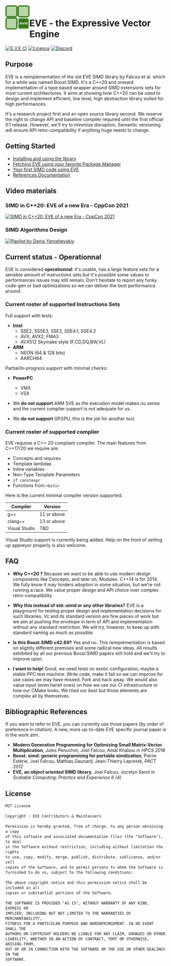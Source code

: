 <img src="https://github.com/jfalcou/eve/raw/main/doc/logo.png" alt="" data-canonical-src="https://github.com/jfalcou/eve/raw/main/doc/logo.png" align="left"  width="15%" height="15%" />

# EVE - the Expressive Vector Engine

[![E.V.E CI](https://github.com/jfalcou/eve/actions/workflows/main.yml/badge.svg)](https://github.com/jfalcou/eve/actions/workflows/main.yml)
[![Licence](https://img.shields.io/github/license/jfalcou/eve?style=plastic)](https://img.shields.io/github/license/jfalcou/eve?style=plastic)
[![Discord](https://img.shields.io/discord/692734675726237696?style=plastic)](https://discord.gg/8A4Q4HkhcW)

## Purpose

EVE is a reimplementation of the old EVE SIMD library by Falcou et al. which for a while was
named Boost.SIMD. It's a C++20 and onward implementation of a type based wrapper around
SIMD extensions sets for most current architectures. It aims at showing how C++20 can be used
to design and implement efficient, low level, high abstraction library suited for high performances.

It's a research project first and an open source library second. We reserve the right to
change API and baseline compiler required until the first official 0.1 release. However, we'll try
to minimize disruption. Semantic versioning will ensure API retro-compatibility if anything huge
needs to change.

## Getting Started

 - [Installing and using the library](https://jfalcou.github.io/eve/install.html)
 - [Fetching EVE using your favorite Package Manager](https://jfalcou.github.io/eve/packages.html)
 - [Your first SIMD code using EVE](https://jfalcou.github.io/eve/simd-101.html)
 - [References Documentation](https://jfalcou.github.io/eve/modules.html)

## Video materials

### SIMD in C++20: EVE of a new Era - CppCon 2021

[![SIMD in C++20: EVE of a new Era - CppCon 2021](http://img.youtube.com/vi/WZGNCPBMInI/0.jpg)](http://www.youtube.com/watch?v=WZGNCPBMInI "Video Title")

### SIMD Algorithms Design

[![Playlist by Denis Yaroshevskiy](http://img.youtube.com/vi/U1e_k8xmwR0/0.jpg)](https://www.youtube.com/playlist?list=PLYCMvilhmuPEM8DUvY6Wg_jaSFHpmlSBD)

## Current status - Operationnal

EVE is considered **operationnal**: it's usable, has a large feature sets for a sensible amount of instructions sets but it's possible some values or performances issues may still remain. Don't hesitate to report any funky code-gen or bad optimizations so we can deliver the best performance around.

### Current roster of supported Instructions Sets

Full support with tests:
 - **Intel**
   - SSE2, SSSE3, SSE3, SSE4.1, SSE4.2
   - AVX, AVX2, FMA3
   - AVX512 Skymake style (F,CD,DQ,BW,VL)
 - **ARM**
   - NEON (64 & 128 bits)
   - AARCH64

Partial/In-progress support with minimal checks:
 - **PowerPC**
   - VMX
   - VSX

 - We **do not support** ARM SVE as the execution model makes no sense and the current compiler support is not adequate for us.
 - We **do not support** GPGPU, this is the job for another tool.

### Current roster of supported compiler

EVE requires a C++ 20 compliant compiler. The main features from C++17/20 we require are:
 - Concepts and requires
 - Template lambdas
 - Inline variables
 - Non-Type Template Parameters
 - `if constexpr`
 - Functions from `<bits>`

Here is the current minimal compiler version supported:

| Compiler       | Version       |
| -------------- | ------------- |
| g++            | 11 or above   |
| clang++        | 13 or above   |
| Visual Studio  | *TBD*         |

Visual Studio support is currently being added. Help on the front of setting up appveyor properly is also welcome.

## FAQ

 - **Why C++20 ?** Because we want to be able to use modern design components like Concepts, and later on, Modules. C++14 is for 2014.
   We fully know it may hinders adoption in some situation, but we're not running a race. We value proper design and API choice over
   complex retro-compatibility.

 - **Why this instead of std::simd or any other libraries?** EVE is a playground for testing proper
   design and implementation decisions for such libraries. Vc and its standard version are fine pieces
   of work but we aim at pushing the envelope in term of API and implementation without any standard
   restriction. We will try, however, to keep up with standard naming as much as possible.

 - **Is this Boost.SIMD v42.69?** Yes and no. This reimplementation is based on slightly different
   premises and some radical new ideas. All results exhibited by all our previous Boost.SIMD papers
   still hold and we'll try to improve upon.

 - **I want to help!** Good, we need tests on exotic configuration, maybe a stable PPC test machine.
   Write code, make it fail so we can improve for use cases we may have missed. Fork and hack away.
   We would also value input (even harsh ones) on how we use our CI infrastructure or how our CMake looks.
   We tried our best but those elements are complex all by themselves.

## Bibliographic References

If you want to refer to EVE, you can currently use those papers (by order of preference in citation).
A new, more up-to-date EVE specific journal paper is in the work atm.

 - **Modern Generative Programming for Optimizing Small Matrix-Vector Multiplication**, Jules Penuchot, Joel Falcou, Amal Khabou in *HPCS 2018*
 - **Boost. simd: generic programming for portable simdization**, Pierre Estérie, Joel Falcou, Mathias Gaunard, Jean-Thierry Lapresté, *PACT 2012*
 - **EVE, an object oriented SIMD library**, Joel Falcou, Jocelyn Serot in *Scalable Computing: Practice and Experience 6 (4)*

 ## License

```
MIT License

Copyright : EVE Contributors & Maintainers

Permission is hereby granted, free of charge, to any person obtaining a copy
of this software and associated documentation files (the "Software"), to deal
in the Software without restriction, including without limitation the rights
to use, copy, modify, merge, publish, distribute, sublicense, and/or sell
copies of the Software, and to permit persons to whom the Software is
furnished to do so, subject to the following conditions:

The above copyright notice and this permission notice shall be included in all
copies or substantial portions of the Software.

THE SOFTWARE IS PROVIDED "AS IS", WITHOUT WARRANTY OF ANY KIND, EXPRESS OR
IMPLIED, INCLUDING BUT NOT LIMITED TO THE WARRANTIES OF MERCHANTABILITY,
FITNESS FOR A PARTICULAR PURPOSE AND NONINFRINGEMENT. IN NO EVENT SHALL THE
AUTHORS OR COPYRIGHT HOLDERS BE LIABLE FOR ANY CLAIM, DAMAGES OR OTHER
LIABILITY, WHETHER IN AN ACTION OF CONTRACT, TORT OR OTHERWISE, ARISING FROM,
OUT OF OR IN CONNECTION WITH THE SOFTWARE OR THE USE OR OTHER DEALINGS IN THE
SOFTWARE.
```
